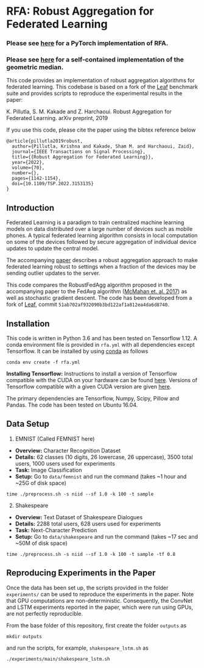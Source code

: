 # RFA: Robust Aggregation for Federated Learning

### Please see [here](https://github.com/krishnap25/tRFA) for a PyTorch implementation of RFA.

### Please see [here](https://github.com/krishnap25/geom_median) for a self-contained implementation of the geometric median.

This code provides an implementation of 
robust aggregation algorithms for federated learning.
This codebase is based on a fork of the [Leaf](leaf.cmu.edu) benchmark suite
and provides scripts to reproduce the experimental results in the 
paper:

K. Pillutla, S. M. Kakade and Z. Harchaoui. 
Robust Aggregation for Federated Learning. arXiv preprint, 2019 

If you use this code, please cite the paper using the bibtex reference below

```
@article{pillutla2019robust,
  author={Pillutla, Krishna and Kakade, Sham M. and Harchaoui, Zaid},
  journal={IEEE Transactions on Signal Processing}, 
  title={{Robust Aggregation for Federated Learning}}, 
  year={2022},
  volume={70},
  number={},
  pages={1142-1154},
  doi={10.1109/TSP.2022.3153135}
}
```



Introduction
-----------------
Federated Learning is a paradigm to train centralized machine learning models 
on data distributed over a large number of devices such as mobile phones.
A typical federated learning algorithm consists in local computation on some 
of the devices followed by secure aggregation of individual device updates 
to update the central model. 

The accompanying [paper](https://arxiv.org/abs/1912.13445) describes a 
robust aggregation approach to make federated learning robust 
to settings when a fraction of the devices may be sending outlier updates to the server. 

This code compares the RobustFedAgg algorithm proposed in the accompanying paper
to the FedAvg algorithm ([McMahan et. al. 2017](https://arxiv.org/abs/1602.05629))
as well as stochastic gradient descent. 
The code has been developed from a fork of [Leaf](leaf.cmu.edu), commit 
```51ab702af932090b3bd122af1a812ea4da6d8740```.


Installation                                                                                                                   
-----------------
This code is written in Python 3.6 
and has been tested on Tensorflow 1.12.
A conda environment file is provided in 
`rfa.yml` with all dependencies except Tensorflow. 
It can be installed by using 
[conda](https://docs.conda.io/projects/conda/en/latest/user-guide/tasks/manage-environments.html#creating-an-environment-from-an-environment-yml-file)
as follows

```
conda env create -f rfa.yml 
```

**Installing Tensorflow:** Instructions to install 
a version of Tensorflow compatible with the CUDA on your hardware 
can be found [here](https://docs.anaconda.com/anaconda/user-guide/tasks/tensorflow/).
Versions of Tensorflow compatible with a given CUDA version are given 
[here](https://www.tensorflow.org/install/source#tested_build_configurations).  

The primary dependencies are Tensorflow, Numpy, Scipy, Pillow and Pandas.
The code has been tested on Ubuntu 16.04.


Data Setup
-----------

1. EMNIST (Called FEMNIST here)

  * **Overview:** Character Recognition Dataset
  * **Details:** 62 classes (10 digits, 26 lowercase, 26 uppercase), 3500 total users, 1000 users used for experiments
  * **Task:** Image Classification
  * **Setup:** Go to ```data/femnist``` and run the command (takes ~1 hour and ~25G of disk space) 
  
```
time ./preprocess.sh -s niid --sf 1.0 -k 100 -t sample
```

2. Shakespeare

  * **Overview:** Text Dataset of Shakespeare Dialogues
  * **Details:** 2288 total users, 628 users used for experiments
  * **Task:** Next-Character Prediction
  * **Setup:** Go to ```data/shakespeare``` and run the command (takes ~17 sec and ~50M of disk space)
 
```
time ./preprocess.sh -s niid --sf 1.0 -k 100 -t sample -tf 0.8
```


Reproducing Experiments in the Paper
-------------------------------------

Once the data has been set up, the scripts provided in the folder ```experiments/``` can be used 
to reproduce the experiments in the paper.
Note that GPU computations are non-deterministic. Consequently, the ConvNet and LSTM 
experiments reported in the paper, which were run using GPUs, are not perfectly reproducible. 


From the base folder of this repository, first create the folder 
`outputs` as 
```
mkdir outputs
```
and run the scripts, for example, `shakespeare_lstm.sh` as 
```
./experiments/main/shakespeare_lstm.sh
``` 
